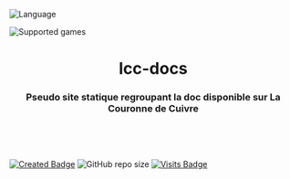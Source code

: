 ![Language](https://img.shields.io/static/v1?label=language&message=English%20%7C%20French&color=limegreen)

![Supported games](https://img.shields.io/static/v1?label=supported%20games&message=BG%20%7C%20BGII:ToB%20%7C%20BGT%20%7C%20BG1Tutu%20%7C%20BG:EE%20%7C%20BG2%3AEE%20%7C%20EET%20%7C%20IWD%20%7C%20IWD:EE%20%7C%20IWD2%20%7C%20PsT%20%7C%20PsT:EE&color=dodgerblue)

<div align="center"><h1></a>lcc-docs</h1>

<h3>Pseudo site statique regroupant la doc disponible sur La Couronne de Cuivre<h3>

</div><br>

# 

[![Created Badge](https://badges.pufler.dev/created/LaCouronnedeCuivre/lcc-docs?style=plastic)](https://badges.pufler.dev)
![GitHub repo size](https://img.shields.io/github/repo-size/LaCouronnedeCuivre/lcc-docs?style=plastic)
[![Visits Badge](https://badges.pufler.dev/visits/LaCouronnedeCuivre/lcc-docs?color=cyan&style=plastic)](https://badges.pufler.dev) 
